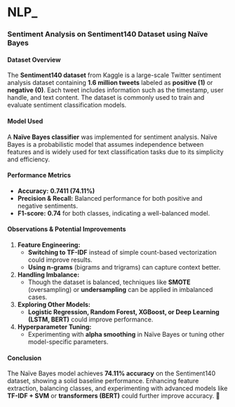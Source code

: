 # NLP_ 


### **Sentiment Analysis on Sentiment140 Dataset using Naïve Bayes**  

#### **Dataset Overview**  
The **Sentiment140 dataset** from Kaggle is a large-scale Twitter sentiment analysis dataset containing **1.6 million tweets** labeled as **positive (1)** or **negative (0)**. Each tweet includes information such as the timestamp, user handle, and text content. The dataset is commonly used to train and evaluate sentiment classification models.  

#### **Model Used**  
A **Naïve Bayes classifier** was implemented for sentiment analysis. Naïve Bayes is a probabilistic model that assumes independence between features and is widely used for text classification tasks due to its simplicity and efficiency.  

#### **Performance Metrics**  
- **Accuracy:** **0.7411 (74.11%)**  
- **Precision & Recall:** Balanced performance for both positive and negative sentiments.  
- **F1-score:** **0.74** for both classes, indicating a well-balanced model.  

#### **Observations & Potential Improvements**  
1. **Feature Engineering:**  
   - **Switching to TF-IDF** instead of simple count-based vectorization could improve results.  
   - **Using n-grams** (bigrams and trigrams) can capture context better.  
2. **Handling Imbalance:**  
   - Though the dataset is balanced, techniques like **SMOTE** (oversampling) or **undersampling** can be applied in imbalanced cases.  
3. **Exploring Other Models:**  
   - **Logistic Regression, Random Forest, XGBoost, or Deep Learning (LSTM, BERT)** could improve performance.  
4. **Hyperparameter Tuning:**  
   - Experimenting with **alpha smoothing** in Naïve Bayes or tuning other model-specific parameters.  

#### **Conclusion**  
The Naïve Bayes model achieves **74.11% accuracy** on the Sentiment140 dataset, showing a solid baseline performance. Enhancing feature extraction, balancing classes, and experimenting with advanced models like **TF-IDF + SVM** or **transformers (BERT)** could further improve accuracy. 🚀
